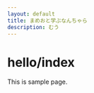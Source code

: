 ```yaml
---
layout: default
title: まめおと学ぶなんちゃら
description: むう
---
```


<body class="container">
<h1>hello/index</h1>
<p>This is sample page.</p>